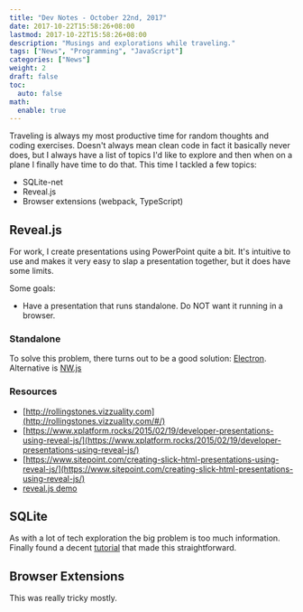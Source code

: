```yaml
---
title: "Dev Notes - October 22nd, 2017"
date: 2017-10-22T15:58:26+08:00
lastmod: 2017-10-22T15:58:26+08:00
description: "Musings and explorations while traveling."
tags: ["News", "Programming", "JavaScript"]
categories: ["News"]
weight: 2
draft: false
toc:
  auto: false
math:
  enable: true
---
```


Traveling is always my most productive time for random thoughts and coding exercises. Doesn't always mean clean code in fact it basically never does, but I always have a list of topics I'd like to explore and then when on a plane I finally have time to do that. This time I tackled a few topics:

* SQLite-net
* Reveal.js
* Browser extensions (webpack, TypeScript)

## Reveal.js

For work, I create presentations using PowerPoint quite a bit. It's intuitive to use and makes it very easy to slap a presentation together, but it does have some limits.

Some goals:

* Have a presentation that runs standalone. Do NOT want it running in a browser.

### Standalone

To solve this problem, there turns out to be a good solution: [Electron](https://electron.atom.io/docs/tutorial/about/). Alternative is [NW.js](https://nwjs.io/)

### Resources

* [http://rollingstones.vizzuality.com](http://rollingstones.vizzuality.com/#/)
* [https://www.xplatform.rocks/2015/02/19/developer-presentations-using-reveal-js/](https://www.xplatform.rocks/2015/02/19/developer-presentations-using-reveal-js/)
* [https://www.sitepoint.com/creating-slick-html-presentations-using-reveal-js/](https://www.sitepoint.com/creating-slick-html-presentations-using-reveal-js/)
* [reveal.js demo](https://github.com/hakimel/reveal.js/blob/master/demo.html)

## SQLite

As with a lot of tech exploration the big problem is too much information. Finally found a decent [tutorial](https://github.com/praeclarum/sqlite-net/wiki/GettingStarted) that made this straightforward.

## Browser Extensions

This was really tricky mostly.
